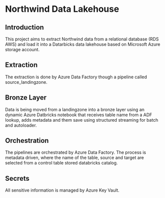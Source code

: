 # Northwind Data Lakehouse

## Introduction
This project aims to extract Northwind data from a relational database (RDS AWS) and load it into a Datarbicks data lakehouse based on Microsoft Azure storage account.

## Extraction
The extraction is done by Azure Data Factory though a pipeline called source_landingzone.

## Bronze Layer
Data is being moved from a landingzone into a bronze layer using an dynamic Azure Datbricks notebook that receives table name from a ADF lookup, adds metadata and them save using structured streaming for batch and autoloader.

## Orchestration
The pipelines are orchestrated by Azure Data Factory. The process is metadata driven, where the name of the table, source and target are selected from a control table stored databricks catalog.

## Secrets
All sensitive information is managed by Azure Key Vault.
